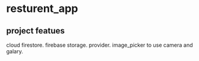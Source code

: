 # resturent_app

## project featues

cloud firestore.
firebase storage.
provider.
image_picker to use camera and galary.

